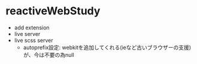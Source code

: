 # reactiveWebStudy
 - add extension
  - live server 
  - live scss server
    - autoprefix設定: webkitを追加してくれる(ieなど古いブラウザーの支援)が、今は不要の為null 

    